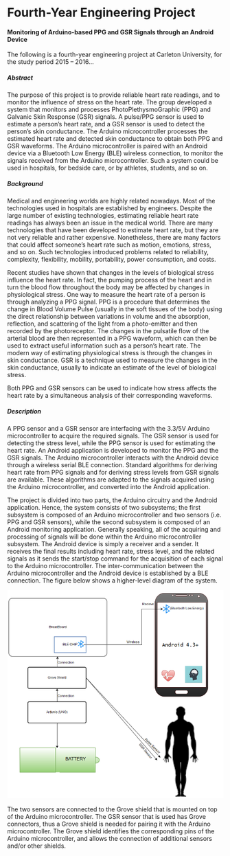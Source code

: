 # Fourth-Year Engineering Project

#### Monitoring of Arduino-based PPG and GSR Signals through an Android Device


The following is a fourth-year engineering project at Carleton University, for the study period 2015 – 2016...


##### Abstract

  The purpose of this project is to provide reliable heart rate readings, and to monitor the influence of stress on the heart rate. The group developed a system that monitors and processes PhotoPlethysmoGraphic (PPG) and Galvanic Skin Response (GSR) signals. A pulse/PPG sensor is used to estimate a person’s heart rate, and a GSR sensor is used to detect the person’s skin conductance. The Arduino microcontroller processes the estimated heart rate and detected skin conductance to obtain both PPG and GSR waveforms. The Arduino microcontroller is paired with an Android device via a Bluetooth Low Energy (BLE) wireless connection, to monitor the signals received from the Arduino microcontroller. Such a system could be used in hospitals, for bedside care, or by athletes, students, and so on.



##### Background

  Medical and engineering worlds are highly related nowadays. Most of the technologies used in hospitals are established by engineers. Despite the large number of existing technologies, estimating reliable heart rate readings has always been an issue in the medical world. There are many technologies that have been developed to estimate heart rate, but they are not very reliable and rather expensive. Nonetheless, there are many factors that could affect someone’s heart rate such as motion, emotions, stress, and so on. Such technologies introduced problems related to reliability, complexity, flexibility, mobility, portability, power consumption, and costs.
  
  Recent studies have shown that changes in the levels of biological stress influence the heart rate. In fact, the pumping process of the heart and in turn the blood flow throughout the body may be affected by changes in physiological stress. One way to measure the heart rate of a person is through analyzing a PPG signal. PPG is a procedure that determines the change in Blood Volume Pulse (usually in the soft tissues of the body) using the direct relationship between variations in volume and the absorption, reflection, and scattering of the light from a photo-emitter and then recorded by the photoreceptor. The changes in the pulsatile flow of the arterial blood are then represented in a PPG waveform, which can then be used to extract useful information such as a person’s heart rate. The modern way of estimating physiological stress is through the changes in skin conductance. GSR is a technique used to measure the changes in the skin conductance, usually to indicate an estimate of the level of biological stress.
  
  Both PPG and GSR sensors can be used to indicate how stress affects the heart rate by a simultaneous analysis of their corresponding waveforms.
  
  
  
##### Description

  A PPG sensor and a GSR sensor are interfacing with the 3.3/5V Arduino microcontroller to acquire the required signals. The GSR sensor is used for detecting the stress level, while the PPG sensor is used for estimating the heart rate. An Android application is developed to monitor the PPG and the GSR signals. The Arduino microcontroller interacts with the Android device through a wireless serial BLE connection. Standard algorithms for deriving heart rate from PPG signals and for deriving stress levels from GSR signals are available. These algorithms are adapted to the signals acquired using the Arduino microcontroller, and converted into the Android application.

  The project is divided into two parts, the Arduino circuitry and the Android application. Hence, the system consists of two subsystems; the first subsystem is composed of an Arduino microcontroller and two sensors (i.e. PPG and GSR sensors), while the second subsystem is composed of an Android monitoring application. Generally speaking, all of the acquiring and processing of signals will be done within the Arduino microcontroller subsystem. The Android device is simply a receiver and a sender. It receives the final results including heart rate, stress level, and the related signals as it sends the start/stop command for the acquisition of each signal to the Arduino microcontroller. The inter-communication between the Arduino microcontroller and the Android device is established by a BLE connection. The figure below shows a higher-level diagram of the system.
  
  ![alt tag](https://github.com/Itaf/4th-YearEngProject/blob/master/TheBigPicture.png)
  
  The two sensors are connected to the Grove shield that is mounted on top of the Arduino microcontroller. The GSR sensor that is used has Grove connectors, thus a Grove shield is needed for pairing it with the Arduino microcontroller. The Grove shield identifies the corresponding pins of the Arduino microcontroller, and allows the connection of additional sensors and/or other shields.
